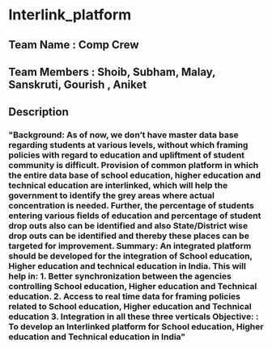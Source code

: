 # Interlink_platform
## Team Name : Comp Crew 
## Team Members : Shoib, Subham, Malay, Sanskruti, Gourish , Aniket
## Description
### "Background: As of now, we don’t have master data base regarding students at various levels, without which framing policies with regard to education and upliftment of student community is difficult. Provision of common platform in which the entire data base of school education, higher education and technical education are interlinked, which will help the government to identify the grey areas where actual concentration is needed. Further, the percentage of students entering various fields of education and percentage of student drop outs also can be identified and also State/District wise drop outs can be identified and thereby these places can be targeted for improvement. Summary: An integrated platform should be developed for the integration of School education, Higher education and technical education in India. This will help in: 1. Better synchronization between the agencies controlling School education, Higher education and Technical education. 2. Access to real time data for framing policies related to School education, Higher education and Technical education 3. Integration in all these three verticals Objective: : To develop an Interlinked platform for School education, Higher education and Technical education in India"


